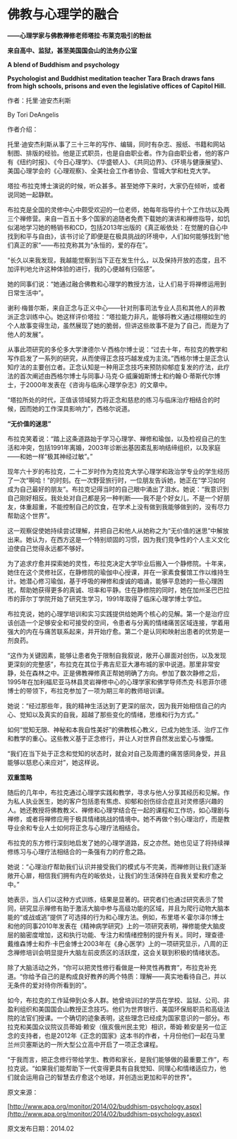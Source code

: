 # 佛教与心理学的融合

**——心理学家与佛教禅修老师塔拉·布莱克吸引的粉丝**

**来自高中、监狱，甚至美国国会山的法务办公室**

**A blend of Buddhism and psychology**

**Psychologist and Buddhist meditation teacher Tara Brach draws fans from high schools, prisons and even the legislative offices of Capitol Hill.**

作者：托里·迪安杰利斯

By Tori DeAngelis

作者介绍：

托里·迪安杰利斯从事了三十三年的写作、编辑，同时有杂志、报纸、书籍和网站制图、排版的经验。他是正式职员，也是自由职业者。作为自由职业者，他的客户有《纽约时报》、《今日心理学》、《华盛顿人》、《共同边界》、《环境与健康展望》、美国心理学会的《心理观察》、全美社会工作者协会、雪城大学和杜克大学。

塔拉·布拉克博士演说的时候，听众甚多。甚至她停下来时，大家仍在倾听，或者说同她一起静默。

布拉克是全国的灵修中心中颇受欢迎的一位老师，她每年指导约十个工作坊以及两三个禅修营。来自一百五十多个国家的追随者免费下载她的演讲和禅修指导，如饥似渴地学习她的畅销书和CD，包括2013年出版的《真正皈依处：在觉醒的自心中找到和平与自由》，该书讨论了即便是在极具挑战的环境中，人们如何能够找到“他们真正的家”——布拉克称其为“永恒的，爱的存在”。

“长久以来我发现，我越能觉察到当下正在发生什么，以及保持开放的态度，且不加评判地允许这种体验的进行，我的心便越有归宿感”。

她的同事们说：“她通过融合佛教和心理学的教授方法，让人们易于将禅修运用到日常生活中”。

谢利·梅普尔斯，来自正念与正义中心——针对刑事司法专业人员和其他人的非教派正念训练中心。她这样评价塔拉：“塔拉能力非凡，能够将教义通过栩栩如生的个人故事变得生动，虽然展现了她的脆弱，但讲这些故事不是为了自己，而是为了他人的发展”。

从事此项研究的多伦多大学津德尔·V·西格尔博士说：“过去十年，布拉克的教学和写作启发了一系列的研究，从而使得正念技巧越发成为主流。”西格尔博士是正念认知疗法的主要创立者。正念认知是一种用正念技巧来预防抑郁症复发的疗法，此疗法的首次阐述由西格尔博士与同事J·马克·G·威廉姆斯博士和约翰·D·蒂斯代尔博士，于2000年发表在《咨询与临床心理学杂志》的文章中。

“塔拉所处的时代，正值该领域努力将正念和慈悲的练习与临床治疗相结合的时候，因而她的工作深具影响力”，西格尔说道。

**“无价值的迷思”**

布拉克笑着说：“踏上这条道路始于学习心理学、禅修和瑜伽，以及检视自己的生活和冲突，包括1991年离婚，2003年诊断出基因紊乱影响结缔组织，以及家庭——和她一样“极其神经过敏”。”

现年六十岁的布拉克，二十二岁时作为克拉克大学心理学和政治学专业的学生经历了一次“啊哈！”的时刻。在一次野营旅行时，一位朋友告诉她，她正在“学习如何成为自己最好的朋友”。布拉克记得当时的自己眼中涌出了泪水。她说：“我意识到自己刚好相反。我处处对自己都是另一种判断——我不是个好女儿，不是一个好朋友，体重超重，不能控制自己的饮食，在学术上没有做到我能够做到的，没有尽力帮助这个世界”。

这一观察促使她持续尝试理解，并把自己和他人从她称之为“无价值的迷思”中解放出来。她认为，在西方这是一个特别顽固的习惯，因为我们竞争性的个人主义文化迫使自己觉得永远都不够好。

为了追求疗愈并探索她的灵性，布拉克决定大学毕业后搬入一个静修院。十年来，她住在这个灵修社区，在静修院的瑜伽中心授课，并在一家素食餐馆工作以维持生计。她潜心修习瑜伽，基于呼吸的禅修和虔诚的唱诵，能够平息她的一些心理困扰，帮助她获得更多的真诚、坦率和平静。住在静修院的同时，她在加州圣巴巴拉市的菲尔丁学院开始了研究生学习，1991年取得了临床心理学博士学位。

布拉克说，她的心理学培训和实习实践提供给她两个核心的见解。第一个是治疗应该创造一个足够安全和可接受的空间，令患者与分离的情绪痛苦区域连接，学着用强大的内在与痛苦联系起来，并开始疗愈。第二个是认同和映射出患者的优势是一剂良药。

“这作为关键因素，能够让患者免于限制自我叙说，敞开心扉面对创伤，以及发现更深刻的完整感”，布拉克在其位于弗吉尼亚大瀑布城的家中说道。那里非常安静，处在森林之中。正是佛教禅修真正帮她明确了方向。参加了数次静修之后，1995年在加利福尼亚马林县灵岩禅修中心的心理学家和佛学导师杰克·科恩菲尔德博士的带领下，布拉克参加了一项为期三年的教师培训课。

她说：“经过那些年，我的精神生活达到了更深的层次，因为我开始相信自己的内心、觉知以及真实的自我，超越了那些变化的情绪，思维和行为方式。”

如何“觉知无限、神秘和本我自性美好”的佛教核心教义，已成为她生活、治疗工作和教学的重心。这些教义基于正念修行，并让人对世界自然发出爱心与慷慨。

“我们在当下处于正念和觉知的状态时，就会对自己及周遭的痛苦感同身受，并且能够以慈悲心来应对”，她这样说。

**双重策略**

随后的几年中，布拉克通过心理学实践和教学，寻求与他人分享其经历和见解。作为私人执业医生，她的客户包括患有焦虑、抑郁和创伤综合症且对灵修感兴趣的人。她还教授将佛教教义、禅修和心理学结合在一起的课程和工作坊，如心理剧与禅修，或者将禅修应用于极具情绪挑战的情境中。她不再做个别心理治疗，而是教导业余和专业人士如何将正念与心理疗法相结合。

布拉克的东方修行深刻地启发了她的心理学道路，反之亦然。她也见证了将持续禅修练习与心理疗法相结合的一条强有力的疗愈之路。

她说：“心理治疗帮助我们认识并接受我们的模式与不完美，而禅修则让我们逐渐敞开心扉，相信我们拥有内在的皈依处，让我们的生活保持在自我关爱和疗愈之中。”

她表示，当人们以这种方式训练，结果是显著的。研究者们也通过研究表示了赞同，研究显示禅修有助于激活大脑中参与高级功能的区域，并且为爬行动物大脑本能的“或战或逃”提供了可选择的行为和心理方法。例如，布里塔·K·霍尔泽尔博士和他的同事2010年发表在《精神病学研究》上的一项研究表明，禅修能使大脑皮层的脑密度增加，这和执行功能、专注力和情绪控制的提升有关。同时，理查德·戴维森博士和乔·卡巴金博士2003年在《身心医学》上的一项研究显示，八周的正念禅修培训会明显提升大脑左前皮质区的活跃度，这会关联到积极的情绪状态。

除了大脑活动之外，“你可以把灵性修行看做是一种灵性再教育”，布拉克补充道。“你给予自己的是构成良好教养的两个特质：理解——真实地看待自己，并以无条件的爱对待你所看到的”。

如今，布拉克的工作延伸到众多人群。她曾培训过的学员在学校、监狱、公司、非盈利组织和美国国会山教授正念技巧。他们为世界银行、美国环保局职员和高级法院的法官们授课。一个确切的迹象表明，这些理念已经成为国家意识的一部分。布拉克和美国众议院议员蒂姆·赖安（俄亥俄州民主党）相识，蒂姆·赖安是另一位正念的支持者，也是2012年《正念的国家》这本书的作者，十月份他们一起在马里兰州贝塞斯达的一所大型公立高中开启了一项正念课程。

“于我而言，把正念修行带给学生、教师和家长，是我们能够做的最重要工作”，布拉克说。“如果我们能帮助下一代变得更具有自我觉知、同理心和情绪适应力，他们就会运用自己的智慧去疗愈这个地球，并创造出更加和平的世界”。

原文来源：

[http://www.apa.org/monitor/2014/02/buddhism-psychology.aspx](http://www.apa.org/monitor/2014/02/buddhism-psychology.aspx)

原文发布日期：2014.02

